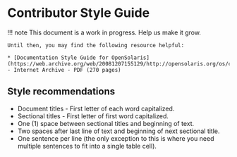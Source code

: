 <!--

The contents of this Documentation are subject to the Public Documentation License Version 1.01
(the "License"); you may only use this Documentation if you comply with the terms of this License.
A copy of the License is available at http://illumos.org/license/PDL.

The Original Documentation is _________________.

The Initial Writer of the Original Documentation is ___________ Copyright (C)_________[Insert year(s)].
All Rights Reserved. (Initial Writer contact(s):________________[Insert hyperlink/alias]).

Contributor(s): ______________________________________.

Portions created by ______ are Copyright (C)_________[Insert year(s)].
All Rights Reserved. (Contributor contact(s):________________[Insert hyperlink/alias]).

-->

# Contributor Style Guide

<div class="note" markdown="1">
!!! note
    This document is a work in progress.
    Help us make it grow.

    Until then, you may find the following resource helpful:

    * [Documentation Style Guide for OpenSolaris](https://web.archive.org/web/20081207155129/http://opensolaris.org/os/community/documentation/files/OSOLDOCSG.pdf) - Internet Archive - PDF (270 pages)
</div>

## Style recommendations

* Document titles - First letter of each word capitalized.
* Sectional titles - First letter of first word capitalized.
* One (1) space between sectional titles and beginning of text.
* Two spaces after last line of text and beginning of next sectional title.
* One sentence per line (the only exception to this is where you need multiple sentences to fit into a single table cell).
